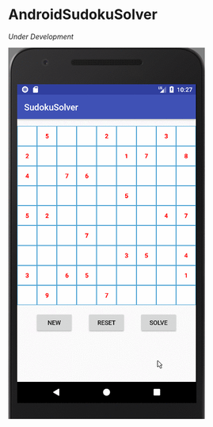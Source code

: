 # AndroidSudokuSolver

*Under Development*

![Demo Version 1.0](https://github.com/minhkhang1795/AndroidSudokuSolver/blob/master/resources/sudoku_ver1.gif?raw=true)
